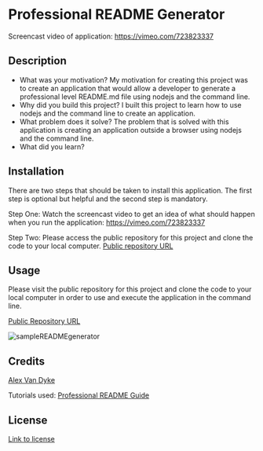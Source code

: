 # Professional README Generator

Screencast video of application:
https://vimeo.com/723823337

## Description

- What was your motivation?
My motivation for creating this project was to create an application that would allow a developer to generate a professional level README.md file using nodejs and the command line.
- Why did you build this project?
I built this project to learn how to use nodejs and the command line to create an application.
- What problem does it solve?
The problem that is solved with this application is creating an application outside a browser using nodejs and the command line.
- What did you learn?

## Installation

There are two steps that should be taken to install this application. The first step is optional but helpful and the second step is mandatory.

Step One: Watch the screencast video to get an idea of what should happen when you run the application: https://vimeo.com/723823337

Step Two: Please access the public repository for this project and clone the code to your local computer. [Public repository URL](https://github.com/AlexandertheGreat491/Professional-README-Generator)

## Usage

Please visit the public repository for this project and clone the code to your local computer in order to use and execute the application in the command line.

[Public Repository URL](https://github.com/AlexandertheGreat491/Professional-README-Generator)

![sampleREADMEgenerator](https://user-images.githubusercontent.com/64184203/175644981-6827dd9b-c866-4ba8-b648-718a25c7d1c5.jpg)


## Credits

[Alex Van Dyke](https://github.com/AlexandertheGreat491)

Tutorials used:
[Professional README Guide](https://coding-boot-camp.github.io/full-stack/github/professional-readme-guide)

## License

[Link to license](./LICENSE)

                    
